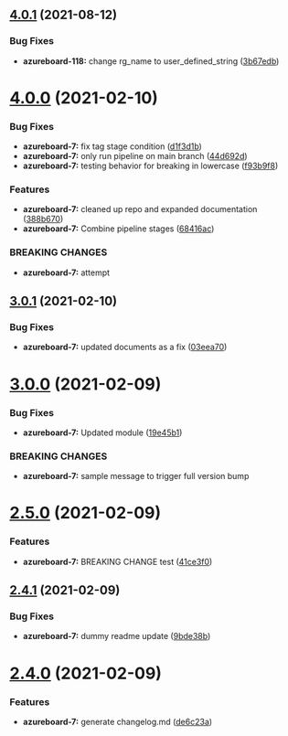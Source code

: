 ## [4.0.1](https://github.com/kentwongg/terraform_module_versioning/compare/4.0.0...4.0.1) (2021-08-12)


### Bug Fixes

* **azureboard-118:** change rg_name to user_defined_string ([3b67edb](https://github.com/kentwongg/terraform_module_versioning/commit/3b67edb1ac4b21de988c93e814569b620288ae28))

# [4.0.0](https://github.com/picardsrcd/tagging_test/compare/3.0.1...4.0.0) (2021-02-10)


### Bug Fixes

* **azureboard-7:** fix tag stage condition ([d1f3d1b](https://github.com/picardsrcd/tagging_test/commit/d1f3d1b8ab1fcf1efaa859ff38375fee47ba520e))
* **azureboard-7:** only run pipeline on main branch ([44d692d](https://github.com/picardsrcd/tagging_test/commit/44d692dae174c39c84d5ee1274e2061cd66d43d0))
* **azureboard-7:** testing behavior for breaking in lowercase ([f93b9f8](https://github.com/picardsrcd/tagging_test/commit/f93b9f85dc4d2cba1b9f97eca95d3c284a468dfe))


### Features

* **azureboard-7:** cleaned up repo and expanded documentation ([388b670](https://github.com/picardsrcd/tagging_test/commit/388b670b9e97c8ca0cefc1812c0c8336d14dfd01))
* **azureboard-7:** Combine pipeline stages ([68416ac](https://github.com/picardsrcd/tagging_test/commit/68416aceadc5ef77b94e829bd422c254d652dcd2))


### BREAKING CHANGES

* **azureboard-7:** attempt

## [3.0.1](https://github.com/picardsrcd/tagging_test/compare/3.0.0...3.0.1) (2021-02-10)


### Bug Fixes

* **azureboard-7:** updated documents as a fix ([03eea70](https://github.com/picardsrcd/tagging_test/commit/03eea70eb051d963cfa0071f8899e189364a6e7c))

# [3.0.0](https://github.com/picardsrcd/tagging_test/compare/2.5.0...3.0.0) (2021-02-09)


### Bug Fixes

* **azureboard-7:** Updated module ([19e45b1](https://github.com/picardsrcd/tagging_test/commit/19e45b1cf09d47d05325af2bdba6a7ffe219a009))


### BREAKING CHANGES

* **azureboard-7:** sample message to trigger full version bump

# [2.5.0](https://github.com/picardsrcd/tagging_test/compare/2.4.1...2.5.0) (2021-02-09)


### Features

* **azureboard-7:** BREAKING CHANGE test ([41ce3f0](https://github.com/picardsrcd/tagging_test/commit/41ce3f0e6032ecaf2e8d0628cfa2e5716552adaf))

## [2.4.1](https://github.com/picardsrcd/tagging_test/compare/2.4.0...2.4.1) (2021-02-09)


### Bug Fixes

* **azureboard-7:** dummy readme update ([9bde38b](https://github.com/picardsrcd/tagging_test/commit/9bde38bb87500d8e0646d790e2d30a0dcb2a22b9))

# [2.4.0](https://github.com/picardsrcd/tagging_test/compare/2.3.0...2.4.0) (2021-02-09)


### Features

* **azureboard-7:** generate changelog.md ([de6c23a](https://github.com/picardsrcd/tagging_test/commit/de6c23adb1ea740b0f848cdab66016b928b82258))
